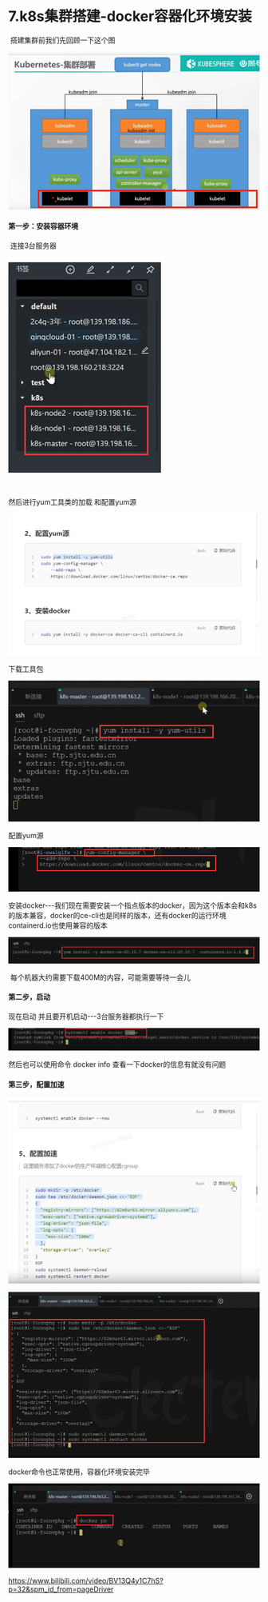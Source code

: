 # 7.k8s集群搭建-docker容器化环境安装



​	搭建集群前我们先回顾一下这个图

![1645172458214](../../.vuepress/public/images/1645172458214.png)





#### 第一步：安装容器环境

​	连接3台服务器

![1645172731748](../../.vuepress/public/images/1645172731748.png)

​	

然后进行yum工具类的加载 和配置yum源

![1645172702586](../../.vuepress/public/images/1645172702586.png)

下载工具包

![1645172797115](../../.vuepress/public/images/1645172797115.png)



配置yum源

![1645172952749](../../.vuepress/public/images/1645172952749.png)





​	安装docker---我们现在需要安装一个指点版本的docker，因为这个版本会和k8s的版本兼容，docker的ce-cli也是同样的版本，还有docker的运行环境containerd.io也使用兼容的版本

![1645173185027](../../.vuepress/public/images/1645173185027.png)

​		每个机器大约需要下载400M的内容，可能需要等待一会儿





#### 第二步，启动

现在启动 并且要开机启动---3台服务器都执行一下

![1645173852621](../../.vuepress/public/images/1645173852621.png)



然后也可以使用命令 docker info 查看一下docker的信息有就没有问题





#### 第三步，配置加速

![1645174093438](../../.vuepress/public/images/1645174093438.png)





![1645175900172](../../.vuepress/public/images/1645175900172.png)



docker命令也正常使用，容器化环境安装完毕

![1645176500934](../../.vuepress/public/images/1645176500934.png)



https://www.bilibili.com/video/BV13Q4y1C7hS?p=32&spm_id_from=pageDriver

















































































































